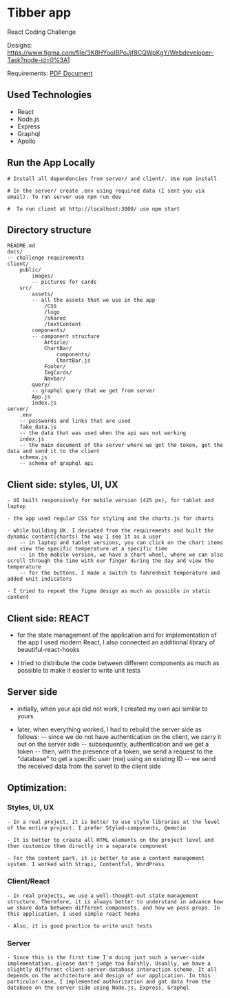 # Tibber app

React Coding Challenge

Designs: https://www.figma.com/file/3K8HYooIBPoJjf8CQWpKgY/Webdeveloper-Task?node-id=0%3A1

Requirements: [PDF Document](./docs/Full-stack_challenge.pdf)

## Used Technologies

- React
- Node.js
- Express
- Graphql
- Apollo

## Run the App Locally

```
# Install all dependencies from server/ and client/. Use npm install

# In the server/ create .env using required data (I sent you via email). To run server use npm run dev

#  To run client at http://localhost:3000/ use npm start
```

## Directory structure

```
README.md
docs/
-- challenge requirements
client/
    public/
        images/
        -- pictures for cards
    src/
        assets/
        -- all the assets that we use in the app
            /СSS
            /logo
            /shared
            /textContent
        components/
        -- component structure
            Article/
            ChartBar/
                components/
                ChartBar.js
            Footer/
            ImgCards/
            Navbar/
        query/
        -- graphql query that we get from server
        App.js
        index.js
server/
    .env
    -- passwords and links that are used
    fake_data.js
    -- the data that was used when the api was not working
    index.js
    -- the main document of the server where we get the token, get the data and send it to the client
    schema.js
    -- schema of qraphql api
```

## Client side: styles, UI, UX

    - UI built responsively for mobile version (425 px), for tablet and laptop

    - the app used regular CSS for styling and the charts.js for charts

    - while building UX, I deviated from the requirements and built the dynamic content(charts) the way I see it as a user
        -- in laptop and tablet versions, you can click on the chart items and view the specific temperature at a specific time
        -- in the mobile version, we have a chart wheel, where we can also scroll through the time with our finger during the day and view the temperature
        -- for the buttons, I made a switch to fahrenheit temperature and added unit indicators

    - I tried to repeat the figma design as much as possible in static content

## Client side: REACT

- for the state management of the application and for implementation of the app I used modern React, I also connected an additional library of beautiful-react-hooks

- I tried to distribute the code between different components as much as possible to make it easier to write unit tests

## Server side

- initially, when your api did not work, I created my own api similar to yours

- later, when everything worked, I had to rebuild the server side as follows:
  -- since we do not have authentication on the client, we carry it out on the server side
  -- subsequently, authentication and we get a token
  -- then, with the presence of a token, we send a request to the "database" to get a specific user (me) using an existing ID
  -- we send the received data from the servet to the client side

## Optimization:

### Styles, UI, UX

    - In a real project, it is better to use style libraries at the level of the entire project. I prefer Styled-components, @emotio

    - It is better to create all HTML elements on the project level and then customize them directly in a separate component

    - For the content part, it is better to use a content management system. I worked with Strapi, Contentful, WordPress

### Client/React

    - In real projects, we use a well-thought-out state management structure. Therefore, it is always better to understand in advance how we share data between different components, and how we pass props. In this application, I used simple react hooks

    - Also, it is good practice to write unit tests

### Server

    - Since this is the first time I'm doing just such a server-side implementation, please don't judge too harshly. Usually, we have a slightly different client-server-database interaction scheme. It all depends on the architecture and design of our application. In this particular case, I implemented authorization and got data from the database on the server side using Node.js, Express, Graphql
